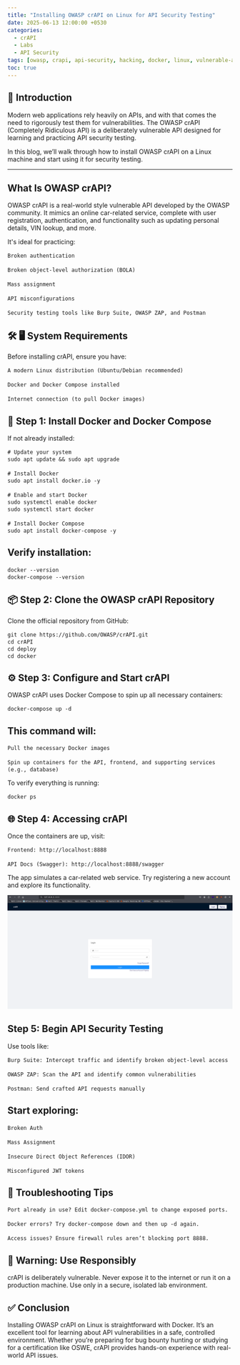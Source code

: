 ```yaml
---
title: "Installing OWASP crAPI on Linux for API Security Testing"
date: 2025-06-13 12:00:00 +0530
categories: 
  - crAPI
  - Labs
  - API Security
tags: [owasp, crapi, api-security, hacking, docker, linux, vulnerable-api, pentest-lab]
toc: true
---
```


## 🧪 Introduction

Modern web applications rely heavily on APIs, and with that comes the need to rigorously test them for vulnerabilities. The OWASP crAPI (Completely Ridiculous API) is a deliberately vulnerable API designed for learning and practicing API security testing.

In this blog, we’ll walk through how to install OWASP crAPI on a Linux machine and start using it for security testing.

---

## What Is OWASP crAPI?

OWASP crAPI is a real-world style vulnerable API developed by the OWASP community. It mimics an online car-related service, complete with user registration, authentication, and functionality such as updating personal details, VIN lookup, and more.

It's ideal for practicing:

    Broken authentication

    Broken object-level authorization (BOLA)

    Mass assignment

    API misconfigurations

    Security testing tools like Burp Suite, OWASP ZAP, and Postman


## 🛠️ 🖥️ System Requirements

Before installing crAPI, ensure you have:

    A modern Linux distribution (Ubuntu/Debian recommended)

    Docker and Docker Compose installed

    Internet connection (to pull Docker images)


## 🐳 Step 1: Install Docker and Docker Compose

If not already installed:

    # Update your system
    sudo apt update && sudo apt upgrade

    # Install Docker
    sudo apt install docker.io -y

    # Enable and start Docker
    sudo systemctl enable docker
    sudo systemctl start docker

    # Install Docker Compose
    sudo apt install docker-compose -y

## Verify installation:

    docker --version
    docker-compose --version

## 📦 Step 2: Clone the OWASP crAPI Repository
Clone the official repository from GitHub:

    git clone https://github.com/OWASP/crAPI.git
    cd crAPI
    cd deploy
    cd docker


## ⚙️ Step 3: Configure and Start crAPI

OWASP crAPI uses Docker Compose to spin up all necessary containers:

    docker-compose up -d


## This command will:

    Pull the necessary Docker images

    Spin up containers for the API, frontend, and supporting services (e.g., database)

To verify everything is running:

    docker ps


## 🌐 Step 4: Accessing crAPI

Once the containers are up, visit:

    Frontend: http://localhost:8888

    API Docs (Swagger): http://localhost:8888/swagger

The app simulates a car-related web service. Try registering a new account and explore its functionality.

![cr-api Image](/assets/crapi.png)



## Step 5: Begin API Security Testing

Use tools like:

    Burp Suite: Intercept traffic and identify broken object-level access

    OWASP ZAP: Scan the API and identify common vulnerabilities

    Postman: Send crafted API requests manually

## Start exploring:

    Broken Auth

    Mass Assignment

    Insecure Direct Object References (IDOR)

    Misconfigured JWT tokens

## 🛑 Troubleshooting Tips

    Port already in use? Edit docker-compose.yml to change exposed ports.

    Docker errors? Try docker-compose down and then up -d again.

    Access issues? Ensure firewall rules aren’t blocking port 8888.

## 🔐 Warning: Use Responsibly

crAPI is deliberately vulnerable. Never expose it to the internet or run it on a production machine. Use only in a secure, isolated lab environment.

## ✅ Conclusion

Installing OWASP crAPI on Linux is straightforward with Docker. It’s an excellent tool for learning about API vulnerabilities in a safe, controlled environment. Whether you’re preparing for bug bounty hunting or studying for a certification like OSWE, crAPI provides hands-on experience with real-world API issues.